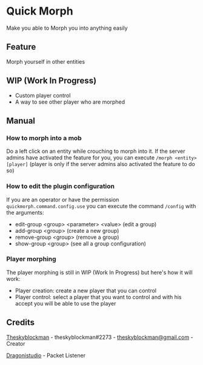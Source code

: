 # Quick Morph
Make you able to Morph you into anything easily
## Feature
Morph yourself in other entities
## WIP (Work In Progress)
* Custom player control
* A way to see other player who are morphed

## Manual
### How to morph into a mob
Do a left click on an entity while crouching to morph into it.
If the server admins have activated the feature for you, you can execute ``/morph <entity> [player]``
(player is only if the server admins also activated the feature to do so)
### How to edit the plugin configuration
If you are an operator or have the permission `quickmorph.command.config.use` you can execute the command
`/config` with the arguments:
* edit-group \<group> \<parameter> \<value> (edit a group)
* add-group \<group> (create a new group)
* remove-group \<group> (remove a group)
* show-group \<group> (see all a group configuration)
### Player morphing
The player morphing is still in WIP (Work In Progress) but here's how it will work:

* Player creation: create a new player that you can control
* Player control: select a player that you want to control and with his accept you will be able to use the player

## Credits
[Theskyblockman](https://github.com/theskyblockman) - theskyblockman#2273 - theskyblockman@gmail.com - Creator

[Dragonistudio](https://github.com/dragonistudio) - Packet Listener
